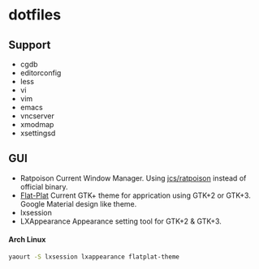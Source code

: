 # dotfiles

## Support

- cgdb
- editorconfig
- less
- vi
- vim
- emacs
- vncserver
- xmodmap
- xsettingsd

## GUI

- Ratpoison
    Current Window Manager. Using [jcs/ratpoison](https://github.com/jcs/ratpoison) instead of official binary.
- [Flat-Plat](https://github.com/nana-4/flat-plat)
    Current GTK+ theme for apprication using GTK+2 or GTK+3.  
    Google Material design like theme.
- lxsession
- LXAppearance
    Appearance setting tool for GTK+2 & GTK+3.

#### Arch Linux

```bash
yaourt -S lxsession lxappearance flatplat-theme
```
